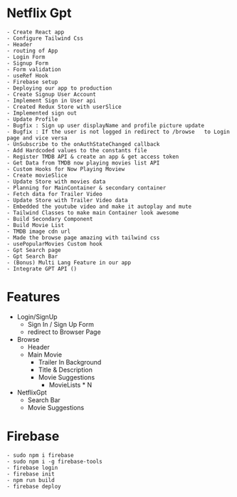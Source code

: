 # Netflix Gpt

    - Create React app
    - Configure Tailwind Css
    - Header
    - routing of App
    - Login Form
    - Signup Form
    - Form validation
    - useRef Hook
    - Firebase setup
    - Deploying our app to production
    - Create Signup User Account
    - Implement Sign in User api
    - Created Redux Store with userSlice
    - Implemented sign out
    - Update Profile
    - Bugfix : Sign up user displayName and profile picture update
    - Bugfix : If the user is not logged in redirect to /browse   to Login page and vice versa
    - UnSubscribe to the onAuthStateChanged callback
    - Add Hardcoded values to the constants file
    - Register TMDB API & create an app & get access token
    - Get Data from TMDB now playing movies list API
    - Custom Hooks for Now Playing Moview
    - Create movieSlice
    - Update Store with movies data
    - Planning for MainContainer & secondary container
    - Fetch data for Trailer Video
    - Update Store with Trailer Video data
    - Embedded the youtube video and make it autoplay and mute
    - Tailwind Classes to make main Container look awesome
    - Build Secondary Component
    - Build Movie List
    - TMDB image cdn url
    - Made the browse page amazing with tailwind css
    - usePopularMovies Custom hook
    - Gpt Search page
    - Gpt Search Bar
    - (Bonus) Multi Lang Feature in our app
    - Integrate GPT API ()

# Features

- Login/SignUp
  - Sign In / Sign Up Form
  - redirect to Browser Page
- Browse
  - Header
  - Main Movie
    - Trailer In Background
    - Title & Description
    - Movie Suggestions
      - MovieLists \* N
- NetflixGpt
  - Search Bar
  - Movie Suggestions

# Firebase

    - sudo npm i firebase
    - sudo npm i -g firebase-tools
    - firebase login
    - firebase init
    - npm run build
    - firebase deploy
